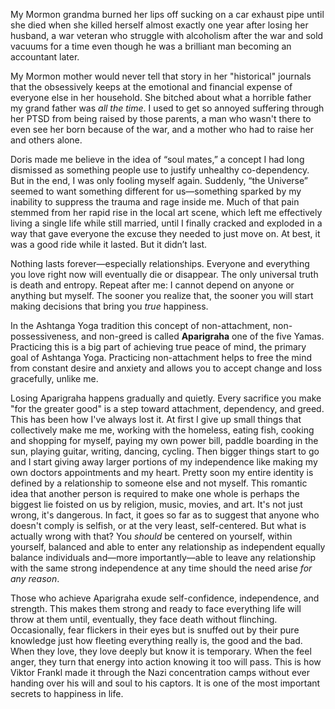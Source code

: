 My Mormon grandma burned her lips off sucking on a car exhaust pipe until she died when she killed herself almost exactly one year after losing her husband, a war veteran who struggle with alcoholism after the war and sold vacuums for a time even though he was a brilliant man becoming an accountant later.

My Mormon mother would never tell that story in her "historical" journals that the obsessively keeps at the emotional and financial expense of everyone else in her household. She bitched about what a horrible father my grand father was *all the time*. I used to get so  annoyed suffering through her PTSD from being raised by those parents, a man who wasn't there to even see her born because of the war, and a mother who had to raise her and others alone.

Doris made me believe in the idea of “soul mates,” a concept I had long dismissed as something people use to justify unhealthy co-dependency. But in the end, I was only fooling myself again. Suddenly, “the Universe” seemed to want something different for us—something sparked by my inability to suppress the trauma and rage inside me. Much of that pain stemmed from her rapid rise in the local art scene, which left me effectively living a single life while still married, until I finally cracked and exploded in a way that gave everyone the excuse they needed to just move on. At best, it was a good ride while it lasted. But it didn’t last.

Nothing lasts forever—especially relationships. Everyone and everything you love right now will eventually die or disappear. The only universal truth is death and entropy. Repeat after me: I cannot depend on anyone or anything but myself. The sooner you realize that, the sooner you will start making decisions that bring you *true* happiness.

In the Ashtanga Yoga tradition this concept of non-attachment, non-possessiveness, and non-greed is called **Aparigraha** one of the five Yamas. Practicing this is a big part of achieving true peace of mind, the primary goal of Ashtanga Yoga. Practicing non-attachment helps to free the mind from constant desire and anxiety and allows you to accept change and loss gracefully, unlike me.

Losing Aparigraha happens gradually and quietly. Every sacrifice you make "for the greater good" is a step toward attachment, dependency, and greed. This has been how I've always lost it. At first I give up small things that collectively make me me, working with the homeless, eating fish, cooking and shopping for myself, paying my own power bill, paddle boarding in the sun, playing guitar, writing, dancing, cycling. Then bigger things start to go and I start giving away larger portions of my independence like making my own doctors appointments and my heart. Pretty soon my entire identity is defined by a relationship to someone else and not myself. This romantic idea that another person is required to make one whole is perhaps the biggest lie foisted on us by religion, music, movies, and art. It's not just wrong, it's dangerous. In fact, it goes so far as to suggest that anyone who doesn't comply is selfish, or at the very least, self-centered. But what is actually wrong with that? You *should* be centered on yourself, within yourself, balanced and able to enter any relationship as independent equally balance individuals and—more importantly—able to leave any relationship with the same strong independence at any time should the need arise *for any reason*.

Those who achieve Aparigraha exude self-confidence, independence, and strength. This makes them strong and ready to face everything life will throw at them until, eventually, they face death without flinching. Occasionally, fear flickers in their eyes but is snuffed out by their pure knowledge just how fleeting everything really is, the good and the bad. When they love, they love deeply but know it is temporary. When the feel anger, they turn that energy into action knowing it too will pass. This is how Viktor Frankl made it through the Nazi concentration camps without ever handing over his will and soul to his captors. It is one of the most important secrets to happiness in life.